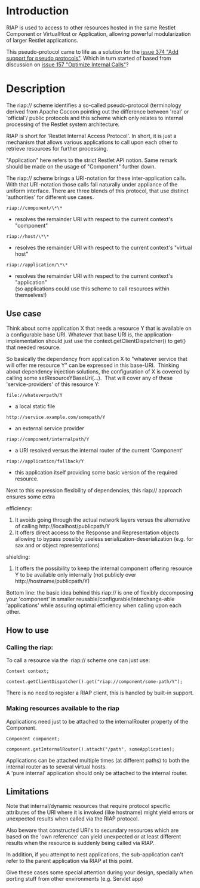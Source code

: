 # Introduction

RIAP is used to access to other resources hosted in the same Restlet
Component or VirtualHost or Application, allowing powerful
modularization of larger Restlet applications.

This pseudo-protocol came to life as a solution for the [issue 374 "Add
support for pseudo
protocols"](http://restlet.tigris.org/issues/show_bug.cgi?id=374).
Which in turn started of based from discussion on [issue 157 "Optimize
Internal
Calls"](http://restlet.tigris.org/issues/show_bug.cgi?id=157)?

# Description

The riap:// scheme identifies a so-called pseudo-protocol (terminology
derived from Apache Cocoon pointing out the difference between 'real' or
'official'/ public protocols and this scheme which only relates to
internal processing of the Restlet system architecture.

RIAP is short for 'Restlet Internal Access Protocol'. In short, it is
just a mechanism that allows various applications to call upon each
other to retrieve resources for further processing.

"Application" here refers to the strict Restlet API notion. Same remark
should be made on the usage of "Component" further down.

The riap:// scheme brings a URI-notation for these inter-application
calls. With that URI-notation those calls fall naturally under appliance
of the uniform interface. There are three blends of this protocol, that
use distinct 'authorities' for different use cases.

`riap://component/\*\*`

-   resolves the remainder URI with respect to the current context's
    "component"

`riap://host/\*\*`

-   resolves the remainder URI with respect to the current context's
    "virtual host"

`riap://application/\*\*`

-   resolves the remainder URI with respect to the current context's
    "application" \
     (so applications could use this scheme to call resources within
    themselves!)

## Use case

Think about some application X that needs a resource Y that is available
on a configurable base URI. Whatever that base URI is, the
application-implementation should just use the
context.getClientDispatcher() to get() that needed resource.

So basically the dependency from application X to "whatever service that
will offer me resource Y" can be expressed in this base-URI.  Thinking
about dependency injection solutions, the configuration of X is covered
by calling some setResourceYBaseUri(...).  That will cover any of these
'service-providers' of this resource Y:

`file://whateverpath/Y`

-   a local static file

`http://service.example.com/somepath/Y`

-   an external service provider

`riap://component/internalpath/Y`

-   a URI resolved versus the internal router of the current 'Component'

`riap://application/fallback/Y`

-   this application itself providing some basic version of the required
    resource.

Next to this expression flexibility of dependencies, this riap://
approach ensures some extra

efficiency:

1.  It avoids going through the actual network layers versus the
    alternative of calling http://localhost/publicpath/Y
2.  It offers direct access to the Response and Representation objects
    allowing to bypass possibly useless serialization-deserialization
    (e.g. for sax and or object representations)

shielding:

1.  It offers the possibility to keep the internal component offering
    resource Y to be available only internally (not publicly over
    http://hostname/publicpath/Y)

Bottom line: the basic idea behind this riap:// is one of flexibly
decomposing your 'component' in smaller
reusable/configurable/interchange-able 'applications' while assuring
optimal efficiency when calling upon each other.

## How to use

### Calling the riap:

To call a resource via the  riap:// scheme one can just use:

    Context context;

    context.getClientDispatcher().get("riap://component/some-path/Y");

There is no need to register a RIAP client, this is handled by built-in
support.

### Making resources available to the riap

Applications need just to be attached to the internalRouter property of
the Component.

    Component component;

    component.getInternalRouter().attach("/path", someApplication);

Applications can be attached multiple times (at different paths) to both
the internal router as to several virtual hosts.\
 A 'pure internal' application should only be attached to the internal
router.

## Limitations

Note that internal/dynamic resources that require protocol specific
attributes of the URI where it is invoked (like hostname) might yield
errors or unexpected results when called via the RIAP protocol.

Also beware that constructed URI's to secundary resources which are
based on the 'own reference' can yield unexpected or at least different
results when the resource is suddenly being called via RIAP.

In addition, if you attempt to nest applications, the sub-application
can't refer to the parent application via RIAP at this point.

Give these cases some special attention during your design, specially
when porting stuff from other environments (e.g. Servlet app)
